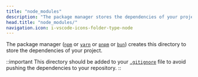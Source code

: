 ```yaml
---
title: "node_modules"
description: "The package manager stores the dependencies of your project in the node_modules/ directory."
head.title: "node_modules/"
navigation.icon: i-vscode-icons-folder-type-node
---
```


The package manager ([`npm`](https://docs.npmjs.com/cli/commands/npm) or [`yarn`](https://yarnpkg.com) or [`pnpm`](https://pnpm.io/cli/install) or [`bun`](https://bun.sh/package-manager)) creates this directory to store the dependencies of your project.

::important
This directory should be added to your [`.gitignore`](/docs/guide/directory-structure/gitignore) file to avoid pushing the dependencies to your repository.
::
